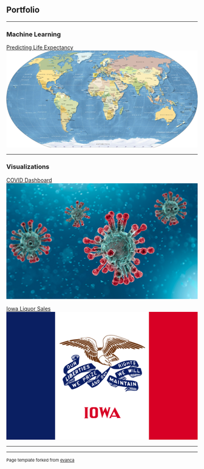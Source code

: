 ## Portfolio

---

### Machine Learning

[Predicting Life Expectancy](/life_expectancy.md)
<img src="images/world.jpg?raw=true"/>

---

### Visualizations

[COVID Dashboard](/covid.md)
<img src="images/covid.png?raw=true"/>

[Iowa Liquor Sales](/iowa.md)
<img src="images/iowaflag.png?raw=true"/>

---




---
<p style="font-size:11px">Page template forked from <a href="https://github.com/evanca/quick-portfolio">evanca</a></p>
<!-- Remove above link if you don't want to attibute -->

